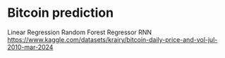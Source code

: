 # Bitcoin prediction
Linear Regression 
Random Forest Regressor
RNN
https://www.kaggle.com/datasets/krairy/bitcoin-daily-price-and-vol-jul-2010-mar-2024
